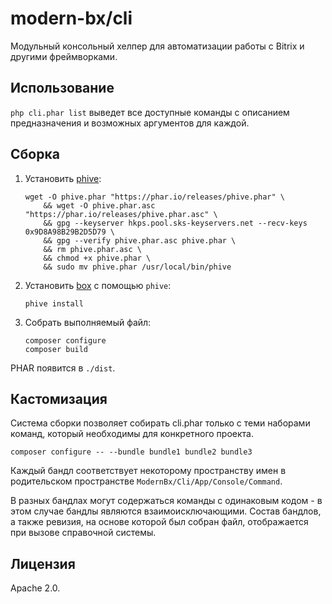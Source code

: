 # modern-bx/cli

Модульный консольный хелпер для автоматизации работы с Bitrix и другими фреймворками.

## Использование

```php cli.phar list``` выведет все доступные команды с описанием предназначения и возможных аргументов для каждой.

## Сборка

1.
    Установить [phive](https://github.com/phar-io/phive):

    ```
    wget -O phive.phar "https://phar.io/releases/phive.phar" \
        && wget -O phive.phar.asc "https://phar.io/releases/phive.phar.asc" \
        && gpg --keyserver hkps.pool.sks-keyservers.net --recv-keys 0x9D8A98B29B2D5D79 \
        && gpg --verify phive.phar.asc phive.phar \
        && rm phive.phar.asc \
        && chmod +x phive.phar \
        && sudo mv phive.phar /usr/local/bin/phive
    ```

2.
    Установить [box](https://github.com/box-project/box) с помощью `phive`:

    ```
    phive install
    ```

3.
    Собрать выполняемый файл:

    ```
    composer configure
    composer build
    ```

PHAR появится в `./dist`.

## Кастомизация

Система сборки позволяет собирать cli.phar только с теми наборами команд, который необходимы для конкретного проекта.

```
composer configure -- --bundle bundle1 bundle2 bundle3
```

Каждый бандл соответствует некоторому пространству имен в родительском пространстве `ModernBx/Cli/App/Console/Command`.

В разных бандлах могут содержаться команды с одинаковым кодом - в этом случае бандлы являются взаимоисключающими.
Состав бандлов, а также ревизия, на основе которой был собран файл, отображается при вызове справочной системы.  

## Лицензия

Apache 2.0.
